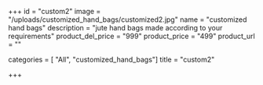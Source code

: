 +++
id = "custom2"
image = "/uploads/customized_hand_bags/customized2.jpg"
name = "customized hand bags"
description = "jute hand bags made according to your requirements"
product_del_price = "999"
product_price = "499"
product_url = ""

categories = [ "All", "customized_hand_bags"]
title = "custom2"

+++
